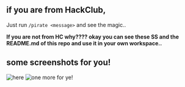 ## if you are from HackClub,
Just run `/pirate <message>` and see the magic..

**If you are not from HC why???? okay you can see these SS and the README.md of this repo and use it in your own workspace..**

## some screenshots for you! <br>
![here](https://github.com/user-attachments/assets/e8b6204d-8b0c-4827-b740-9c55df3c648b) 
![one more for ye!](https://github.com/user-attachments/assets/273bb00d-8e1e-41f0-ad7b-c9e1aa6bbb00)
